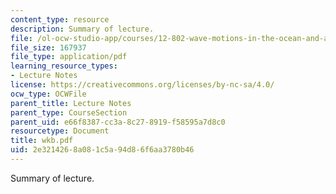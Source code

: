 ```yaml
---
content_type: resource
description: Summary of lecture.
file: /ol-ocw-studio-app/courses/12-802-wave-motions-in-the-ocean-and-atmosphere-spring-2004/2e3214268a081c5a94d86f6aa3780b46_wkb.pdf
file_size: 167937
file_type: application/pdf
learning_resource_types:
- Lecture Notes
license: https://creativecommons.org/licenses/by-nc-sa/4.0/
ocw_type: OCWFile
parent_title: Lecture Notes
parent_type: CourseSection
parent_uid: e66f8387-cc3a-8c27-8919-f58595a7d8c0
resourcetype: Document
title: wkb.pdf
uid: 2e321426-8a08-1c5a-94d8-6f6aa3780b46
---
```

Summary of lecture.